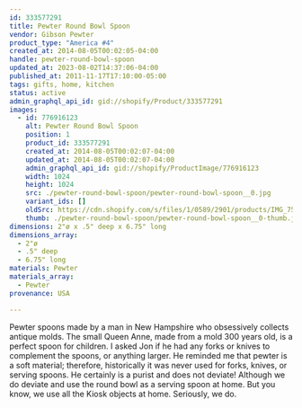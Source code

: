 ```yaml
---
id: 333577291
title: Pewter Round Bowl Spoon
vendor: Gibson Pewter
product_type: "America #4"
created_at: 2014-08-05T00:02:05-04:00
handle: pewter-round-bowl-spoon
updated_at: 2023-08-02T14:37:06-04:00
published_at: 2011-11-17T17:10:00-05:00
tags: gifts, home, kitchen
status: active
admin_graphql_api_id: gid://shopify/Product/333577291
images:
  - id: 776916123
    alt: Pewter Round Bowl Spoon
    position: 1
    product_id: 333577291
    created_at: 2014-08-05T00:02:07-04:00
    updated_at: 2014-08-05T00:02:07-04:00
    admin_graphql_api_id: gid://shopify/ProductImage/776916123
    width: 1024
    height: 1024
    src: ./pewter-round-bowl-spoon/pewter-round-bowl-spoon__0.jpg
    variant_ids: []
    oldSrc: https://cdn.shopify.com/s/files/1/0589/2901/products/IMG_7558.jpeg?v=1407211327
    thumb: ./pewter-round-bowl-spoon/pewter-round-bowl-spoon__0-thumb.jpg
dimensions: 2"ø x .5" deep x 6.75" long
dimensions_array:
  - 2"ø
  - .5" deep
  - 6.75" long
materials: Pewter
materials_array:
  - Pewter
provenance: USA

---
```


Pewter spoons made by a man in New Hampshire who obsessively collects antique molds. The small Queen Anne, made from a mold 300 years old, is a perfect spoon for children. I asked Jon if he had any forks or knives to complement the spoons, or anything larger. He reminded me that pewter is a soft material; therefore, historically it was never used for forks, knives, or serving spoons. He certainly is a purist and does not deviate! Although we do deviate and use the round bowl as a serving spoon at home. But you know, we use all the Kiosk objects at home. Seriously, we do.